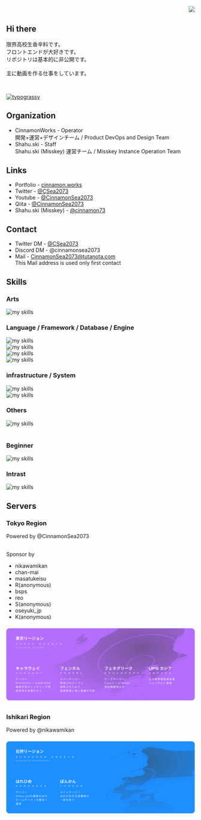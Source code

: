 <!--

Hi! Thanks for coming by to look at the markdown files! (Easter egg-ish message)

⠀⠀ ⠀ . °
⠀ ⠀＿❤︎
⊂⊂ ・）
⠀/　 |
⊂＿__u

-->

<div align="right">
  <img src="https://komarev.com/ghpvc/?username=CinnamonSea2073" />
</div>


## Hi there

限界高校生香辛料です。<br>
フロントエンドが大好きです。<br>
リポジトリは基本的に非公開です。<br><br>
主に動画を作る仕事をしています。

<br>

<a href="https://github.com/kawarimidoll/typograssy"><img alt="typograssy" src="https://typograssy.deno.dev/api?text=Hello%20world!"></a>

## Organization
- CinnamonWorks - Operator<br>
開発+運営+デザインチーム / Product DevOps and Design Team
- Shahu.ski - Staff<br>
Shahu.ski (Misskey) 運営チーム / Misskey Instance Operation Team

## Links
- Portfolio - [cinnamon.works](https://cinnamon.works)
- Twitter - [@CSea2073](https://twitter.com/CSea2073)
- Youtube - [@CinnamonSea2073](https://www.youtube.com/channel/UCzycLra81_AZJVOrGDIFcfQ)
- Qiita - [@CinnamonSea2073](https://qiita.com/CinnamonSea2073)
- Shahu.ski (Misskey) - [@cinnamon73](https://shahu.ski/@cinnamon73)

## Contact
- Twitter DM - [@CSea2073](https://twitter.com/CSea2073)
- Discord DM - @cinnamonsea2073
- Mail - CinnamonSea2073@tutanota.com <br>
This Mail address is used only first contact

<!-- ライトモート：theme=light, ダークモート：theme=dark -->
<!-- アイコンの選択肢一覧：https://arc.net/l/quote/zizyykfh -->
## Skills

### Arts
<img alt="my skills" src="https://skillicons.dev/icons?theme=dark&perline=7&i=blender,figma " />

### Language / Framework / Database / Engine
<img alt="my skills" src="https://skillicons.dev/icons?theme=dark&perline=6&i=html,css,js,py,vue" /><br>
<img alt="my skills" src="https://skillicons.dev/icons?theme=dark&perline=6&i=django,electron,fastapi,flask,vite,tailwind" /><br>
<img alt="my skills" src="https://skillicons.dev/icons?theme=dark&perline=6&i=postgres,sqlite,redis" /><br>
<img alt="my skills" src="https://skillicons.dev/icons?theme=dark&perline=6&i=unreal" /><br>

### infrastructure / System
<img alt="my skills" src="https://skillicons.dev/icons?theme=dark&perline=6&i=cloudflare,nginx" /><br>
<img alt="my skills" src="https://skillicons.dev/icons?theme=dark&perline=6&i=docker,linux" /><br>

### Others
<img alt="my skills" src="https://skillicons.dev/icons?theme=dark&perline=6&i=discord,bots,github,gitlab,notion,obsidian,replit,vscode" /><br>
<br>

### Beginner
<img alt="my skills" src="https://skillicons.dev/icons?theme=dark&perline=6&i=ae,rust,ts,dart,tensorflow,flutter,tauri,selenium,misskey,androidstudio,aws,raspberrypi" /><br>

### Intrast
<img alt="my skills" src="https://skillicons.dev/icons?theme=dark&perline=6&i=cpp,go,java,lua,php,swift,react,threejs,unity,kubernetes,sentry,workers,arduino" /><br>

## Servers

### Tokyo Region

Powered by @CinnamonSea2073
<br><br>

Sponsor by<br>
- nikawamikan
- chan-mai
- masatukeisu
- R(anonymous)
- bsps
- reo
- S(anonymous)
- oseyuki_jp
- K(anonymous)

<img class="column sp-3-4 my" style="margin: 0.5rem 0;" alt="Servers" src="server_tokyo.svg" />

### Ishikari Region

Powered by @nikawamikan

<img class="column sp-3-4 my" alt="Servers" style="margin: 0.5rem 0;" src="server_ishikari.svg" />

